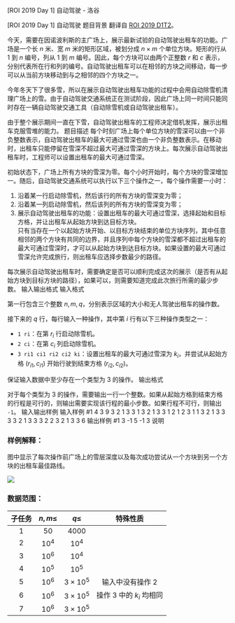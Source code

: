 



[ROI 2019 Day 1] 自动驾驶 - 洛谷














[ROI 2019 Day 1] 自动驾驶
题目背景
翻译自 [ROI 2019 D1T2](https://neerc.ifmo.ru/school/archive/2018-2019/ru-olymp-roi-2019-day1.pdf)。

今天，需要在因诺波利斯的主广场上，展示最新试验的自动驾驶出租车的功能。广场是一个长 $n$ 米、宽 $m$ 米的矩形区域，被划分成 $n\times m$ 个单位方块。矩形的行从 $1$ 到 $n$ 编号，列从 $1$ 到 $m$ 编号。因此，每个方块可以由两个正整数 $r$ 和 $c$ 表示，分别代表所在行和列的编号。自动驾驶出租车可以在相邻的方块之间移动，每一步可以从当前方块移动到与之相邻的四个方块之一。

今年冬天下了很多雪，所以在展示自动驾驶出租车功能的过程中会用自动除雪机清理广场上的雪。由于自动驾驶交通系统正在测试阶段，因此广场上同一时间只能同时存在一辆自动驾驶交通工具（自动除雪机或自动驾驶出租车）。

由于整个展示期间一直在下雪，自动驾驶出租车的工程师决定借机发挥，展示出租车克服雪堆的能力。
题目描述
每个时刻广场上每个单位方块的雪深可以由一个非负整数表示，自动驾驶出租车的最大可通过雪深也由一个非负整数表示。在移动时，出租车只能停留在雪深不超过最大可通过雪深的方块上。每次展示自动驾驶出租车时，工程师可以设置出租车的最大可通过雪深。

初始状态下，广场上所有方块的雪深为零。每个小时开始时，每个方块的雪深增加一。随后，自动驾驶交通系统可以执行以下三个操作之一，每个操作需要一小时：
1) 沿着某一行启动除雪机，然后该行的所有方块的雪深变为零；
2) 沿着某一列启动除雪机，然后该列的所有方块的雪深变为零；
3) 展示自动驾驶出租车的功能：设置出租车的最大可通过雪深，选择起始和目标方格，并让出租车从起始方块到达目标方块。  
   只有当存在一个以起始方块开始、以目标方块结束的单位方块序列，其中任意相邻的两个方块有共同的边界，并且序列中每个方块的雪深都不超过出租车的最大可通过雪深时，才可以从起始方块到达目标方块。如果设置的最大可通过雪深允许完成旅行，则出租车应选择步数最少的路径。

每次展示自动驾驶出租车时，需要确定是否可以顺利完成这次的展示（是否有从起始方块到目标方块的路径），如果可以，则需要知道完成此次旅行所需的最少步数。
输入输出格式
输入格式

第一行包含三个整数 $n,m,q$，分别表示区域的大小和无人驾驶出租车的操作数。

接下来的 $q$ 行，每行输入一种操作，其中第 $i$ 行有以下三种操作类型之一：
- `1 ri`：在第 $r_i$ 行启动除雪机。
- `2 ci`：在第 $c_i$ 列启动除雪机。
- `3 ri1 ci1 ri2 ci2 ki`：设置出租车的最大可通过雪深为 $k_i$，并尝试从起始方格 $(r_{i1}, c_{i1})$ 开始行驶到结束方格 $(r_{i2}, c_{i2})$。

保证输入数据中至少存在一个类型为 $3$ 的操作。
输出格式

对于每个类型为 $3$ 的操作，需要输出一行一个整数。如果从起始方格到结束方格的行程是可行的，则输出需要实现该行程的最小步数。如果行程不可行，则输出 `-1`。
输入输出样例
输入样例 #1
4 3 9
3 2 1 3 3 1
3 2 1 3 3 1
2 1
2 3
1 1
3 2 1 3 3 3
3 2 1 3 3 3
2 2
3 2 1 3 3 6
输出样例 #1
3
-1
5
-1
3
说明
### 样例解释：

图中显示了每次操作前广场上的雪层深度以及每次成功尝试从一个方块到另一个方块的出租车最佳路线。

![](https://cdn.luogu.com.cn/upload/image_hosting/8tk6qhip.png)

### 数据范围：

| 子任务 | $n,m\le$ | $q\le$ | 特殊性质 |
| :----------: | :----------: | :----------: | :----------: |
| $1$ | $50$ | $4000$ |  |
| $2$ | $10^4$ | $10^4$ |  |
| $3$ | $10^6$ | $10^4$ |  |
| $4$ | $10^5$ | $10^5$ |  |
| $5$ | $10^6$ | $3\times10^5$ | 输入中没有操作 $2$ |
| $6$ | $10^6$ | $3\times10^5$ | 操作 $3$ 中的 $k_i$ 均相同 |
| $7$ | $10^6$ | $3\times10^5$ |  |






